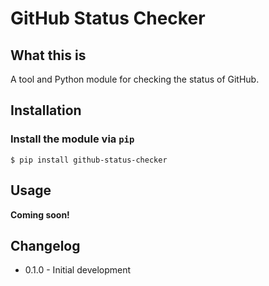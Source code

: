 
# GitHub Status Checker

## What this is

A tool and Python module for checking the status of GitHub.

## Installation

### Install the module via `pip`

```
$ pip install github-status-checker
```

## Usage

__Coming soon!__

## Changelog

* 0.1.0 - Initial development

